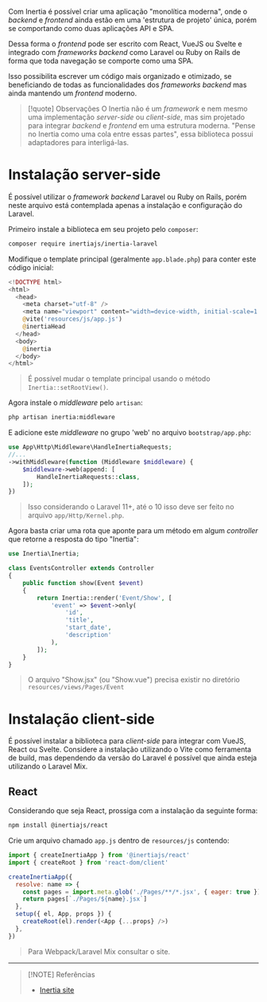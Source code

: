 Com Inertia é possível criar uma aplicação "monolítica moderna", onde o *backend* e *frontend* ainda estão em uma 'estrutura de projeto' única, porém se comportando como duas aplicações API e SPA.

Dessa forma o *frontend* pode ser escrito com React, VueJS ou Svelte e integrado com *frameworks backend* como Laravel ou Ruby on Rails de forma que toda navegação se comporte como uma SPA.

Isso possibilita escrever um código mais organizado e otimizado, se beneficiando de todas as funcionalidades dos *frameworks backend* mas ainda mantendo um *frontend* moderno.

> [!quote] Observações
> O Inertia não é um *framework* e nem mesmo uma implementação *server-side* ou *client-side*, mas sim projetado para integrar *backend* e *frontend* em uma estrutura moderna. "Pense no Inertia como uma cola entre essas partes", essa biblioteca possui adaptadores para interligá-las.

# Instalação server-side
É possível utilizar o *framework backend*  Laravel ou Ruby on Rails, porém neste arquivo está contemplada apenas a instalação e configuração do Laravel.

Primeiro instale a biblioteca em seu projeto pelo `composer`:
```sh
composer require inertiajs/inertia-laravel
```

Modifique o template principal (geralmente `app.blade.php`) para conter este código inicial:
```php blade
<!DOCTYPE html>
<html>
  <head>
    <meta charset="utf-8" />
    <meta name="viewport" content="width=device-width, initial-scale=1.0, maximum-scale=1.0" />
    @vite('resources/js/app.js')
    @inertiaHead
  </head>
  <body>
    @inertia
  </body>
</html>
```
> É possível mudar o template principal usando o método `Inertia::setRootView()`.

Agora instale o *middleware* pelo `artisan`:
```sh
php artisan inertia:middleware
```

E adicione este *middleware* no grupo 'web' no arquivo `bootstrap/app.php`:
```php
use App\Http\Middleware\HandleInertiaRequests;
//...
->withMiddleware(function (Middleware $middleware) {
    $middleware->web(append: [
        HandleInertiaRequests::class,
    ]);
})
```
> Isso considerando o Laravel 11+, até o 10 isso deve ser feito no arquivo `app/Http/Kernel.php`.

Agora basta criar uma rota que aponte para um método em algum *controller* que retorne a resposta do tipo "Inertia":
```php
use Inertia\Inertia;

class EventsController extends Controller
{
    public function show(Event $event)
    {
        return Inertia::render('Event/Show', [
            'event' => $event->only(
                'id',
                'title',
                'start_date',
                'description'
            ),
        ]);
    }
}
```
> O arquivo "Show.jsx" (ou "Show.vue") precisa existir no diretório `resources/views/Pages/Event`

# Instalação client-side
É possível instalar a biblioteca para *client-side* para integrar com VueJS, React ou Svelte. Considere a instalação utilizando o Vite como ferramenta de build, mas dependendo da versão do Laravel é  possível que ainda esteja utilizando o Laravel Mix.

## React
Considerando que seja React, prossiga com a instalação da seguinte forma:
```sh
npm install @inertiajs/react
```

Crie um arquivo chamado `app.js` dentro de `resources/js` contendo:
```js
import { createInertiaApp } from '@inertiajs/react'
import { createRoot } from 'react-dom/client'

createInertiaApp({
  resolve: name => {
    const pages = import.meta.glob('./Pages/**/*.jsx', { eager: true })
    return pages[`./Pages/${name}.jsx`]
  },
  setup({ el, App, props }) {
    createRoot(el).render(<App {...props} />)
  },
})
```
> Para Webpack/Laravel Mix consultar o site.


---
> [!NOTE] Referências
> - [Inertia site](https://inertiajs.com/)
